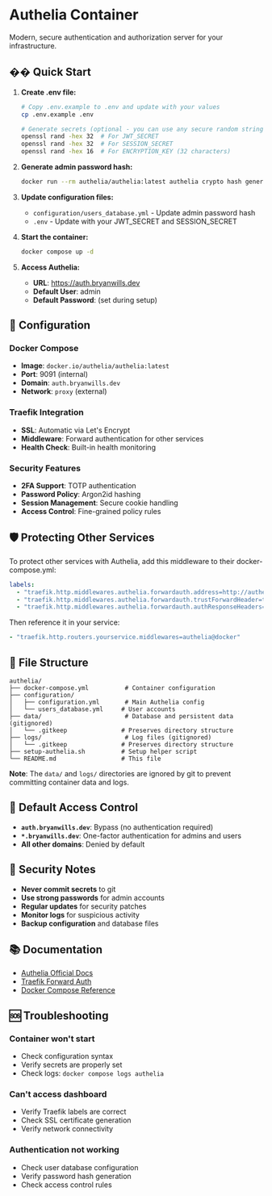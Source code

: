# Authelia Container

Modern, secure authentication and authorization server for your infrastructure.

## �� Quick Start

1. **Create .env file:**
   ```bash
   # Copy .env.example to .env and update with your values
   cp .env.example .env

   # Generate secrets (optional - you can use any secure random strings)
   openssl rand -hex 32  # For JWT_SECRET
   openssl rand -hex 32  # For SESSION_SECRET
   openssl rand -hex 16  # For ENCRYPTION_KEY (32 characters)
   ```

2. **Generate admin password hash:**
   ```bash
   docker run --rm authelia/authelia:latest authelia crypto hash generate --password 'your_password'
   ```

3. **Update configuration files:**
   - `configuration/users_database.yml` - Update admin password hash
   - `.env` - Update with your JWT_SECRET and SESSION_SECRET

4. **Start the container:**
   ```bash
   docker compose up -d
   ```

5. **Access Authelia:**
   - **URL**: https://auth.bryanwills.dev
   - **Default User**: admin
   - **Default Password**: (set during setup)

## 🔧 Configuration

### Docker Compose
- **Image**: `docker.io/authelia/authelia:latest`
- **Port**: 9091 (internal)
- **Domain**: `auth.bryanwills.dev`
- **Network**: `proxy` (external)

### Traefik Integration
- **SSL**: Automatic via Let's Encrypt
- **Middleware**: Forward authentication for other services
- **Health Check**: Built-in health monitoring

### Security Features
- **2FA Support**: TOTP authentication
- **Password Policy**: Argon2id hashing
- **Session Management**: Secure cookie handling
- **Access Control**: Fine-grained policy rules

## 🛡️ Protecting Other Services

To protect other services with Authelia, add this middleware to their docker-compose.yml:

```yaml
labels:
  - "traefik.http.middlewares.authelia.forwardauth.address=http://authelia:9091/api/verify?rd=https://auth.bryanwills.dev"
  - "traefik.http.middlewares.authelia.forwardauth.trustForwardHeader=true"
  - "traefik.http.middlewares.authelia.forwardauth.authResponseHeaders=Remote-User,Remote-Groups,Remote-Name,Remote-Email"
```

Then reference it in your service:
```yaml
- "traefik.http.routers.yourservice.middlewares=authelia@docker"
```

## 📁 File Structure

```
authelia/
├── docker-compose.yml          # Container configuration
├── configuration/
│   ├── configuration.yml       # Main Authelia config
│   └── users_database.yml     # User accounts
├── data/                       # Database and persistent data (gitignored)
│   └── .gitkeep               # Preserves directory structure
├── logs/                       # Log files (gitignored)
│   └── .gitkeep               # Preserves directory structure
├── setup-authelia.sh          # Setup helper script
└── README.md                  # This file
```

**Note**: The `data/` and `logs/` directories are ignored by git to prevent committing container data and logs.

## 🔐 Default Access Control

- **`auth.bryanwills.dev`**: Bypass (no authentication required)
- **`*.bryanwills.dev`**: One-factor authentication for admins and users
- **All other domains**: Denied by default

## 🚨 Security Notes

- **Never commit secrets** to git
- **Use strong passwords** for admin accounts
- **Regular updates** for security patches
- **Monitor logs** for suspicious activity
- **Backup configuration** and database files

## 📚 Documentation

- [Authelia Official Docs](https://www.authelia.com/)
- [Traefik Forward Auth](https://doc.traefik.io/traefik/middlewares/http/forwardauth/)
- [Docker Compose Reference](https://docs.docker.com/compose/)

## 🆘 Troubleshooting

### Container won't start
- Check configuration syntax
- Verify secrets are properly set
- Check logs: `docker compose logs authelia`

### Can't access dashboard
- Verify Traefik labels are correct
- Check SSL certificate generation
- Verify network connectivity

### Authentication not working
- Check user database configuration
- Verify password hash generation
- Check access control rules
